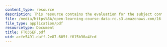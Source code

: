 ```yaml
---
content_type: resource
description: This resource contains the evaluation for the subject contents.
file: /media/https%3A/open-learning-course-data-rc.s3.amazonaws.com/16-01-unified-engineering-i-ii-iii-iv-fall-2005-spring-2006/acfe5491daff2e87605ff015b30a4fcd_FT03SEF.pdf
file_type: application/pdf
resourcetype: Document
title: FT03SEF.pdf
uid: acfe5491-daff-2e87-605f-f015b30a4fcd
---
```

